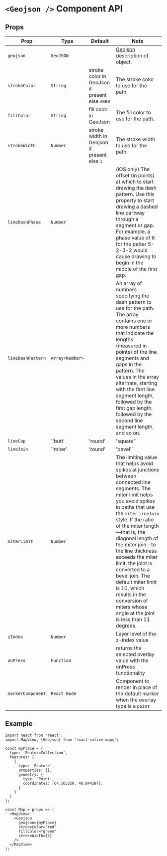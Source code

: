 # `<Geojson />` Component API

## Props

| Prop      | Type | Default                                                | Note |
| --------- | ---- | ------------------------------------------------------ | ---- |
| `geojson` |  `GeoJSON`    |  | [Geojson](https://geojson.org/) description of object. |
| `strokeColor` | `String`     | stroke color in GeoJson if present else `#000` | The stroke color to use for the path.  |
| `fillColor` | `String`     | fill color in GeoJson | The fill color to use for the path. |
| `strokeWidth` | `Number`     | stroke width in Geojson if present else `1` | The stroke width to use for the path. |
| `lineDashPhase` | `Number`     |  |  (iOS only) The offset (in points) at which to start drawing the dash pattern. Use this property to start drawing a dashed line partway through a segment or gap. For example, a phase value of 6 for the patter 5-2-3-2 would cause drawing to begin in the middle of the first gap. |
| `lineDashPattern` | `Array<Number>`     |  | An array of numbers specifying the dash pattern to use for the path. The array contains one or more numbers that indicate the lengths (measured in points) of the  line segments and gaps in the pattern. The values in the array alternate, starting with the first line segment length, followed by the first gap length, followed by the second line segment length, and so on. |
| `lineCap` |  `'butt' | 'round' | 'square'`     |  |  The line cap style to apply to the open ends of the path. Possible values are `butt`, `round` or `square`.  Note: lineCap is not yet supported for GoogleMaps provider on iOS. |
| `lineJoin` | `'miter'| 'round' | 'bevel'`     |  |  The line join style to apply to corners of the path. Possible values are `miter`, `round` or `bevel`. |
| `miterLimit` | `Number`     |  | The limiting value that helps avoid spikes at junctions between connected line segments. The miter limit helps you avoid spikes in paths that use the `miter` `lineJoin` style. If the ratio of the miter length—that is, the diagonal length of the miter join—to the line thickness exceeds the miter limit, the joint is converted to a bevel join. The default miter limit is 10, which results in the conversion of miters whose angle at the joint is less than 11 degrees. |
| `zIndex` | `Number`     |  | Layer level of the z-index value |
| `onPress` | `Function`     |  | returns the selected overlay value with the onPress functionality |
| `markerComponent` | `React Node`     |  | Component to render in place of the default marker when the overlay type is a `point` 

## Example

```
import React from 'react';
import MapView, {Geojson} from 'react-native-maps';

const myPlace = {
  type: 'FeatureCollection',
  features: [
    {
      type: 'Feature',
      properties: {},
      geometry: {
        type: 'Point',
        coordinates: [64.165329, 48.844287],
      }
    }
  ]
};

const Map = props => (
  <MapView>
    <Geojson 
      geojson={myPlace} 
      strokeColor="red"
      fillColor="green"
      strokeWidth={2}
    />
  </MapView>
);
```
